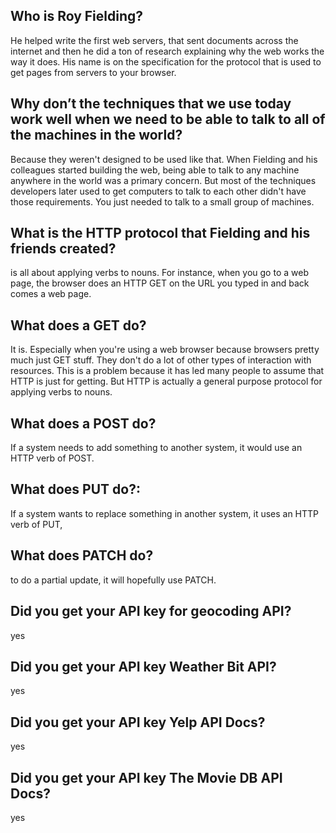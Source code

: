 ## Who is Roy Fielding?
He helped write the first web servers, that sent documents across the internet and then he did a ton of research explaining why the web works the way it does. His name is on the specification for the protocol that is used to get pages from servers to your browser.

## Why don’t the techniques that we use today work well when we need to be able to talk to all of the machines in the world?
Because they weren't designed to be used like that. When Fielding and his colleagues started building the web, being able to talk to any machine anywhere in the world was a primary concern. But most of the techniques developers later used to get computers to talk to each other didn't have those requirements. You just needed to talk to a small group of machines.


## What is the HTTP protocol that Fielding and his friends created?
is all about applying verbs to nouns. For instance, when you go to a web page, the browser does an HTTP GET on the URL you typed in and back comes a web page.

## What does a GET do?
It is. Especially when you're using a web browser because browsers pretty much just GET stuff. They don't do a lot of other types of interaction with resources. This is a problem because it has led many people to assume that HTTP is just for getting. But HTTP is actually a general purpose protocol for applying verbs to nouns.

## What does a POST do?
If a system needs to add something to another system, it would use an HTTP verb of POST. 

## What does PUT do?:
If a system wants to replace something in another system, it uses an HTTP verb of PUT,

## What does PATCH do?
to do a partial update, it will  hopefully use PATCH.

## Did you get your API key for geocoding API?
yes

## Did you get your API key Weather Bit API?
yes

## Did you get your API key Yelp API Docs?
yes

## Did you get your API key The Movie DB API Docs?
yes




